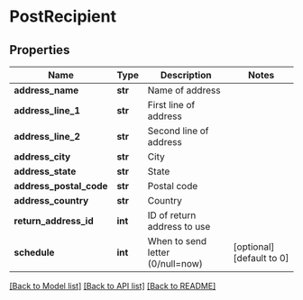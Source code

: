 # PostRecipient

## Properties
Name | Type | Description | Notes
------------ | ------------- | ------------- | -------------
**address_name** | **str** | Name of address | 
**address_line_1** | **str** | First line of address | 
**address_line_2** | **str** | Second line of address | 
**address_city** | **str** | City | 
**address_state** | **str** | State | 
**address_postal_code** | **str** | Postal code | 
**address_country** | **str** | Country | 
**return_address_id** | **int** | ID of return address to use | 
**schedule** | **int** | When to send letter (0/null&#x3D;now) | [optional] [default to 0]

[[Back to Model list]](../README.md#documentation-for-models) [[Back to API list]](../README.md#documentation-for-api-endpoints) [[Back to README]](../README.md)


